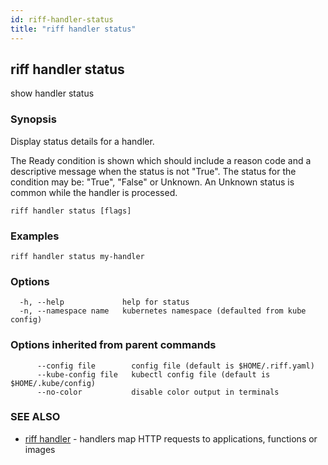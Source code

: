 ```yaml
---
id: riff-handler-status
title: "riff handler status"
---
```

## riff handler status

show handler status

### Synopsis

Display status details for a handler.

The Ready condition is shown which should include a reason code and a
descriptive message when the status is not "True". The status for the condition
may be: "True", "False" or Unknown. An Unknown status is common while the
handler is processed.

```
riff handler status [flags]
```

### Examples

```
riff handler status my-handler
```

### Options

```
  -h, --help             help for status
  -n, --namespace name   kubernetes namespace (defaulted from kube config)
```

### Options inherited from parent commands

```
      --config file        config file (default is $HOME/.riff.yaml)
      --kube-config file   kubectl config file (default is $HOME/.kube/config)
      --no-color           disable color output in terminals
```

### SEE ALSO

* [riff handler](riff_handler.md)	 - handlers map HTTP requests to applications, functions or images

